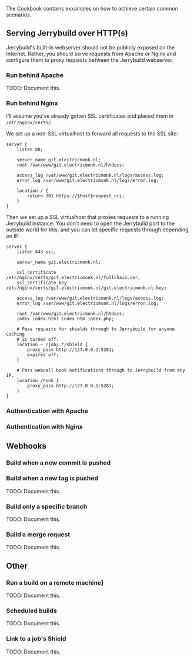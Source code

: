 The Cookbook contains exxamples on how to achieve certain common scenarios.

## Serving Jerrybuild over HTTP(s)

Jerrybuild's built-in webserver should not be publicly exposed on the
Internet. Rather, you should serve requests from Apache or Nginx and configure
them to proxy requests between the Jerrybuild webserver.

### Run behind Apache

TODO: Document this.

### Run behind Nginx

I'll assume you've already gotten SSL certificates and placed them in
`/etc/nginx/certs/`.

We set up a non-SSL virtualhost to forward all requests to the SSL site:

    server {
        listen 80;

        server_name git.electricmonk.nl;
        root /var/www/git.electricmonk.nl/htdocs;

        access_log /var/www/git.electricmonk.nl/logs/access.log;
        error_log /var/www/git.electricmonk.nl/logs/error.log;

        location / {
            return 301 https://$host$request_uri;
        }
    }

Then we set up a SSL virtualhost that proxies requests to a running Jerrybuild
instance. You don't need to open the Jerrybuild port to the outside world for
this, and you can let specific requests through depending on IP:

    server {
        listen 443 ssl;

        server_name git.electricmonk.nl;

        ssl_certificate /etc/nginx/certs/git.electricmonk.nl/fullchain.cer;
        ssl_certificate_key /etc/nginx/certs/git.electricmonk.nl/git.electricmonk.nl.key;

        access_log /var/www/git.electricmonk.nl/logs/access.log;
        error_log /var/www/git.electricmonk.nl/logs/error.log;

        root /var/www/git.electricmonk.nl/htdocs;
        index index.html index.htm index.php;

        # Pass requests for shields through to Jerrybuild for anyone. Caching
        # is turned off.
        location ~ /job/.*/shield {
            proxy_pass http://127.0.0.1:5281;
            expires off;
        }

        # Pass webcall hook notifications through to Jerrybuild from any IP.
        location /hook {
            proxy_pass http://127.0.0.1:5281;
        }
    }

### Authentication with Apache

### Authentication with Nginx

## Webhooks

### Build when a new commit is pushed

### Build when a new tag is pushed

TODO: Document this.

### Build only a specific branch

TODO: Document this.

### Build a merge request

TODO: Document this.

## Other

### Run a build on a remote machine]

TODO: Document this.

### Scheduled builds

TODO: Document this.

### Link to a job's Shield

TODO: Document this.
